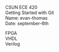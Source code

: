 CSUN ECE 420  
Getting Started with Git  
Name: evan-thomas  
Date: september-6th  

FPGA  
VHDL  
Verilog  
